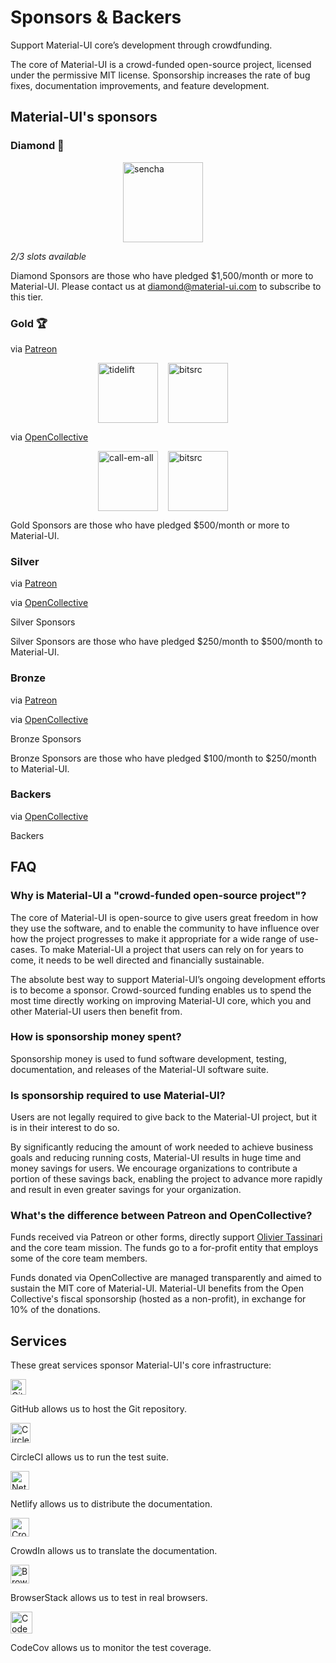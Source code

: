 # Sponsors & Backers

<p class="description">Support Material-UI core’s development through crowdfunding.</p>

The core of Material-UI is a crowd-funded open-source project, licensed under the permissive MIT license. Sponsorship increases the rate of bug fixes, documentation improvements, and feature development.

## Material-UI's sponsors

### Diamond 💎

<p style="display: flex; justify-content: center;">
  <a data-ga-event-category="sponsor" data-ga-event-action="logo" data-ga-event-label="sencha" href="https://www.sencha.com/products/extreact/extreact-for-material-ui/?utm_source=materialui&utm_medium=referral&utm_content=product-200429-extreactmaterialui" rel="noopener sponsored" target="_blank" style="margin-right: 16px;"><img height="128" width="128" src="/static/in-house/sencha-256x256.png" alt="sencha" title="UI Components for Productive Dev Teams" loading="lazy" /></a>
</p>

*2/3 slots available*

Diamond Sponsors are those who have pledged $1,500/month or more to Material-UI.
Please contact us at diamond@material-ui.com to subscribe to this tier.

### Gold 🏆

via [Patreon](https://www.patreon.com/oliviertassinari)

<p style="display: flex; justify-content: center;">
  <a data-ga-event-category="sponsor" data-ga-event-action="logo" data-ga-event-label="tidelift" href="https://tidelift.com/subscription/pkg/npm-material-ui?utm_source=npm-material-ui&utm_medium=referral&utm_campaign=homepage" rel="noopener sponsored" target="_blank" style="margin-right: 16px;"><img height="96" width="96" src="https://github.com/tidelift.png?size=96" srcset="https://github.com/tidelift.png?size=192 2x" alt="tidelift" title="Enterprise-ready open source software" loading="lazy" /></a>
  <a data-ga-event-category="sponsor" data-ga-event-action="logo" data-ga-event-label="bitsrc" href="https://bit.dev" rel="noopener sponsored" target="_blank" style="margin-right: 16px;"><img height="96" width="96" src="https://github.com/teambit.png?size=96" srcset="https://github.com/teambit.png?size=192 2x" alt="bitsrc" title="The fastest way to share code" loading="lazy" /></a>
</p>

via [OpenCollective](https://opencollective.com/material-ui)

<p style="display: flex; justify-content: center; flex-wrap: wrap;">
  <a data-ga-event-category="sponsor" data-ga-event-action="logo" data-ga-event-label="callemall" href="https://www.call-em-all.com" rel="noopener sponsored" target="_blank" style="margin-right: 16px;"><img src="https://images.opencollective.com/callemall/a6946da/logo/96.png" srcset="https://images.opencollective.com/callemall/a6946da/logo/192.png 2x" alt="call-em-all" title="The easy way to message your group" height="96" width="96" loading="lazy"></a>
  <a data-ga-event-category="sponsor" data-ga-event-action="logo" data-ga-event-label="canadacasino" href="https://www.canadacasino.ca/" rel="noopener sponsored" target="_blank" style="margin-right: 16px;"><img height="96" width="96" src="https://images.opencollective.com/canadacasino/5b19004/logo/96.png" srcset="https://images.opencollective.com/canadacasino/5b19004/logo/192.png 2x" alt="bitsrc" title="" loading="lazy" /></a>
</p>

Gold Sponsors are those who have pledged $500/month or more to Material-UI.

### Silver

via [Patreon](https://www.patreon.com/oliviertassinari)

via [OpenCollective](https://opencollective.com/material-ui)

<p style="overflow: auto;">
  <object type="image/svg+xml" data="https://opencollective.com/material-ui/tiers/silver-sponsor.svg?avatarHeight=70&width=600">Silver Sponsors</object>
</p>

Silver Sponsors are those who have pledged $250/month to $500/month to Material-UI.

### Bronze

via [Patreon](https://www.patreon.com/oliviertassinari)

via [OpenCollective](https://opencollective.com/material-ui)

<p style="overflow: auto;">
  <object type="image/svg+xml" data="https://opencollective.com/material-ui/tiers/bronze-sponsor.svg?avatarHeight=60&width=600">Bronze Sponsors</object>
</p>

Bronze Sponsors are those who have pledged $100/month to $250/month to Material-UI.

### Backers

via [OpenCollective](https://opencollective.com/material-ui)

<p style="overflow: auto;">
  <object type="image/svg+xml" data="https://opencollective.com/material-ui/tiers/backer.svg?avatarHeight=50&width=600">Backers</object>
</p>

## FAQ

### Why is Material-UI a "crowd-funded open-source project"?

The core of Material-UI is open-source to give users great freedom in how they use the software, and to enable the community to have influence over how the project progresses to make it appropriate for a wide range of use-cases. To make Material-UI a project that users can rely on for years to come, it needs to be well directed and financially sustainable.

The absolute best way to support Material-UI’s ongoing development efforts is to become a sponsor. Crowd-sourced funding enables us to spend the most time directly working on improving Material-UI core, which you and other Material-UI users then benefit from.

### How is sponsorship money spent?

Sponsorship money is used to fund software development, testing, documentation, and releases of the Material-UI software suite.

### Is sponsorship required to use Material-UI?

Users are not legally required to give back to the Material-UI project, but it is in their interest to do so.

By significantly reducing the amount of work needed to achieve business goals and reducing running costs, Material-UI results in huge time and money savings for users. We encourage organizations to contribute a portion of these savings back, enabling the project to advance more rapidly and result in even greater savings for your organization.

### What's the difference between Patreon and OpenCollective?

Funds received via Patreon or other forms, directly support [Olivier Tassinari](https://github.com/oliviertassinari) and the core team mission.
The funds go to a for-profit entity that employs some of the core team members.

Funds donated via OpenCollective are managed transparently and aimed to sustain the MIT core of Material-UI. Material-UI benefits from the Open Collective's fiscal sponsorship (hosted as a non-profit), in exchange for 10% of the donations.

## Services

These great services sponsor Material-UI's core infrastructure:

[<img loading="lazy" alt="GitHub" src="https://github.githubassets.com/images/modules/logos_page/GitHub-Logo.png" height="25">](https://github.com/)

GitHub allows us to host the Git repository.

[<img loading="lazy" alt="CircleCI" src="https://assets.brandfolder.com/otz6k5-cj8pew-e4rk9u/element.png?v=1501538594" height="32">](https://circleci.com/)

CircleCI allows us to run the test suite.

[<img loading="lazy" alt="Netlify" src="https://cdn.netlify.com/15ecf59b59c9d04b88097c6b5d2c7e8a7d1302d0/1b6d6/img/press/logos/full-logo-light.svg" height="30">](https://www.netlify.com/)

Netlify allows us to distribute the documentation.

[<img loading="lazy" alt="CrowdIn" src="https://support.crowdin.com/assets/logos/crowdin-logo1-small.png" height="30">](https://crowdin.com/)

CrowdIn allows us to translate the documentation.

[<img loading="lazy" alt="BrowserStack" src="https://www.browserstack.com/images/mail/browserstack-logo-footer.png" height="30">](https://www.browserstack.com/)

BrowserStack allows us to test in real browsers.

[<img loading="lazy" alt="CodeCov" src="https://github.com/codecov.png?size=70" width="35" height="35">](https://codecov.io/)

CodeCov allows us to monitor the test coverage.

